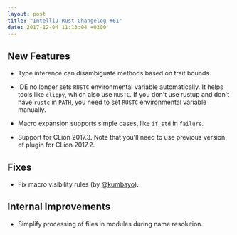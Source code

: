 ```yaml
---
layout: post
title: "IntelliJ Rust Changelog #61"
date: 2017-12-04 11:13:04 +0300
---
```



## New Features

* Type inference can disambiguate methods based on trait bounds.

* IDE no longer sets `RUSTC` environmental variable automatically. It helps
  tools like `clippy`, which also use `RUSTC`. If you don't use rustup
  and don't have `rustc` in `PATH`, you need to set `RUSTC` environmental
  variable manually.

* Macro expansion supports simple cases, like `if_std` in `failure`.

* Support for CLion 2017.3. Note that you'll need to use previous version of
  plugin for CLion 2017.2. 


## Fixes

* Fix macro visibility rules (by [@kumbayo]).


## Internal Improvements

* Simplify processing of files in modules during name resolution.


[@kumbayo]: https://github.com/kumbayo
